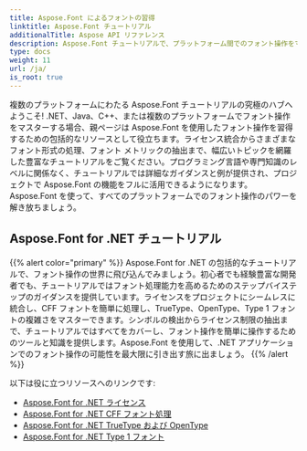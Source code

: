 ```yaml
---
title: Aspose.Font によるフォントの習得
linktitle: Aspose.Font チュートリアル
additionalTitle: Aspose API リファレンス
description: Aspose.Font チュートリアルで、プラットフォーム間でのフォント操作をマスターしましょう。.NET から Java、C++ など、フォント処理機能を簡単に活用できます。
type: docs
weight: 11
url: /ja/
is_root: true
---
```


複数のプラットフォームにわたる Aspose.Font チュートリアルの究極のハブへようこそ! .NET、Java、C++、または複数のプラットフォームでフォント操作をマスターする場合、親ページは Aspose.Font を使用したフォント操作を習得するための包括的なリソースとして役立ちます。ライセンス統合からさまざまなフォント形式の処理、フォント メトリックの抽出まで、幅広いトピックを網羅した豊富なチュートリアルをご覧ください。プログラミング言語や専門知識のレベルに関係なく、チュートリアルでは詳細なガイダンスと例が提供され、プロジェクトで Aspose.Font の機能をフルに活用できるようになります。Aspose.Font を使って、すべてのプラットフォームでのフォント操作のパワーを解き放ちましょう。

## Aspose.Font for .NET チュートリアル
{{% alert color="primary" %}}
Aspose.Font for .NET の包括的なチュートリアルで、フォント操作の世界に飛び込んでみましょう。初心者でも経験豊富な開発者でも、チュートリアルではフォント処理能力を高めるためのステップバイステップのガイダンスを提供しています。ライセンスをプロジェクトにシームレスに統合し、CFF フォントを簡単に処理し、TrueType、OpenType、Type 1 フォントの複雑さをマスターできます。シンボルの検出からライセンス制限の抽出まで、チュートリアルではすべてをカバーし、フォント操作を簡単に操作するためのツールと知識を提供します。Aspose.Font を使用して、.NET アプリケーションでのフォント操作の可能性を最大限に引き出す旅に出ましょう。
{{% /alert %}}

以下は役に立つリソースへのリンクです:
 
- [Aspose.Font for .NET ライセンス](./net/licensing/)
- [Aspose.Font for .NET CFF フォント処理](./net/cff-font-handling/)
- [Aspose.Font for .NET TrueType および OpenType](./net/truetype-opentype/)
- [Aspose.Font for .NET Type 1 フォント](./net/aspose-font-net-type1-font/)